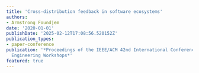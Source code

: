```yaml
---
title: 'Cross-distribution feedback in software ecosystems'
authors:
- Armstrong Foundjem
date: '2020-01-01'
publishDate: '2025-02-12T17:08:56.520152Z'
publication_types:
- paper-conference
publication: '*Proceedings of the IEEE/ACM 42nd International Conference on Software
  Engineering Workshops*'
featured: true
---
```

